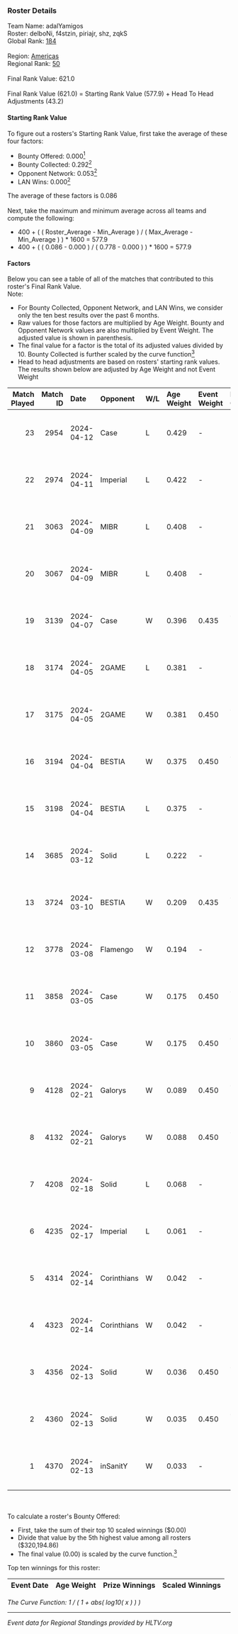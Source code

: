 ### Roster Details<br />
Team Name: adalYamigos<br />
Roster: delboNi, f4stzin, piriajr, shz, zqkS<br />
Global Rank: [184](../../standings_global_2024_08_06.md)<br />
<br />
Region: [Americas]( ../../standings_americas_2024_08_06.md)<br />
Regional Rank: [50]( ../../standings_americas_2024_08_06.md)<br />
<br />
Final Rank Value:  621.0<br />
<br />
Final Rank Value (621.0) = Starting Rank Value (577.9) + Head To Head Adjustments (43.2)<br />

#### Starting Rank Value<br />
To figure out a rosters's Starting Rank Value, first take the average of these four factors:<br />
- Bounty Offered: 0.000[<sup>1</sup>](#table2)
- Bounty Collected: 0.292[<sup>2</sup>](#table1)
- Opponent Network: 0.053[<sup>2</sup>](#table1)
- LAN Wins: 0.000[<sup>2</sup>](#table1)

The average of these factors is 0.086<br />
<br />
Next, take the maximum and minimum average across all teams and compute the following:<br />
- 400 + ( ( Roster_Average - Min_Average ) / ( Max_Average - Min_Average ) ) * 1600 = 577.9
- 400 + ( ( 0.086 - 0.000 ) / ( 0.778 - 0.000 ) ) * 1600 = 577.9


#### Factors<br />
Below you can see a table of all of the matches that contributed to this roster's Final Rank Value.<br />
Note:<br />

- For Bounty Collected, Opponent Network, and LAN Wins, we consider only the ten best results over the past 6 months.
- Raw values for those factors are multiplied by Age Weight. Bounty and Opponent Network values are also multiplied by Event Weight. The adjusted value is shown in parenthesis.
- The final value for a factor is the total of its adjusted values divided by 10. Bounty Collected is further scaled by the curve function[<sup>3</sup>](#curveFunction)
- Head to head adjustments are based on rosters' starting rank values. The results shown below are adjusted by Age Weight and not Event Weight
<span id="table1"></span><br />


| Match Played | Match ID | Date       | Opponent    | W/L | Age Weight | Event Weight | Bounty Collected | Opponent Network | LAN Wins  | H2H Adj. | Roster                               |
| -: | -: | :- | :- | :- | :- | :- | :- | :- | :- | -: | :- |
|           23 |     2954 | 2024-04-12 | Case        | L   | 0.429      | -            | -                | -                | -         |    -2.28 | delboNi, f4stzin, piriajr, shz, zqkS |
|           22 |     2974 | 2024-04-11 | Imperial    | L   | 0.422      | -            | -                | -                | -         |    -0.35 | delboNi, f4stzin, piriajr, shz, zqkS |
|           21 |     3063 | 2024-04-09 | MIBR        | L   | 0.408      | -            | -                | -                | -         |    -0.16 | delboNi, f4stzin, piriajr, shz, zqkS |
|           20 |     3067 | 2024-04-09 | MIBR        | L   | 0.408      | -            | -                | -                | -         |    -0.16 | delboNi, f4stzin, piriajr, shz, zqkS |
|           19 |     3139 | 2024-04-07 | Case        | W   | 0.396      | 0.435        | 0.029 (0.005)    | 0.778 (0.134)    | 0 (0.000) |    10.51 | delboNi, f4stzin, piriajr, shz, zqkS |
|           18 |     3174 | 2024-04-05 | 2GAME       | L   | 0.381      | -            | -                | -                | -         |    -5.17 | delboNi, f4stzin, piriajr, shz, zqkS |
|           17 |     3175 | 2024-04-05 | 2GAME       | W   | 0.381      | 0.450        | 0.002 (0.000)    | 0.048 (0.008)    | 0 (0.000) |     6.99 | delboNi, f4stzin, piriajr, shz, zqkS |
|           16 |     3194 | 2024-04-04 | BESTIA      | W   | 0.375      | 0.450        | 0.096 (0.016)    | 0.776 (0.131)    | 0 (0.000) |    10.63 | delboNi, f4stzin, piriajr, shz, zqkS |
|           15 |     3198 | 2024-04-04 | BESTIA      | L   | 0.375      | -            | -                | -                | -         |    -1.18 | delboNi, f4stzin, piriajr, shz, zqkS |
|           14 |     3685 | 2024-03-12 | Solid       | L   | 0.222      | -            | -                | -                | -         |    -1.18 | delboNi, f4stzin, piriajr, shz, zqkS |
|           13 |     3724 | 2024-03-10 | BESTIA      | W   | 0.209      | 0.435        | 0.096 (0.009)    | 0.776 (0.070)    | 0 (0.000) |     6.01 | delboNi, f4stzin, piriajr, shz, zqkS |
|           12 |     3778 | 2024-03-08 | Flamengo    | W   | 0.194      | -            | -                | -                | 0 (0.000) |     2.22 | delboNi, f4stzin, piriajr, shz, zqkS |
|           11 |     3858 | 2024-03-05 | Case        | W   | 0.175      | 0.450        | 0.029 (0.002)    | 0.778 (0.061)    | 0 (0.000) |     4.79 | delboNi, f4stzin, piriajr, shz, zqkS |
|           10 |     3860 | 2024-03-05 | Case        | W   | 0.175      | 0.450        | 0.029 (0.002)    | 0.778 (0.061)    | 0 (0.000) |     4.82 | delboNi, f4stzin, piriajr, shz, zqkS |
|            9 |     4128 | 2024-02-21 | Galorys     | W   | 0.089      | 0.450        | 0.030 (0.001)    | 0.530 (0.021)    | 0 (0.000) |     2.38 | delboNi, f4stzin, piriajr, shz, zqkS |
|            8 |     4132 | 2024-02-21 | Galorys     | W   | 0.088      | 0.450        | 0.030 (0.001)    | 0.530 (0.021)    | 0 (0.000) |     2.38 | delboNi, f4stzin, piriajr, shz, zqkS |
|            7 |     4208 | 2024-02-18 | Solid       | L   | 0.068      | -            | -                | -                | -         |    -0.31 | delboNi, f4stzin, piriajr, shz, zqkS |
|            6 |     4235 | 2024-02-17 | Imperial    | L   | 0.061      | -            | -                | -                | -         |    -0.04 | delboNi, f4stzin, piriajr, shz, zqkS |
|            5 |     4314 | 2024-02-14 | Corinthians | W   | 0.042      | -            | -                | -                | 0 (0.000) |     0.53 | delboNi, f4stzin, piriajr, shz, zqkS |
|            4 |     4323 | 2024-02-14 | Corinthians | W   | 0.042      | -            | -                | -                | -         |     0.53 | delboNi, f4stzin, piriajr, shz, zqkS |
|            3 |     4356 | 2024-02-13 | Solid       | W   | 0.036      | 0.450        | 0.024 (0.000)    | 0.807 (0.013)    | -         |     0.96 | delboNi, f4stzin, piriajr, shz, zqkS |
|            2 |     4360 | 2024-02-13 | Solid       | W   | 0.035      | 0.450        | 0.024 (0.000)    | 0.807 (0.013)    | -         |     0.95 | delboNi, f4stzin, piriajr, shz, zqkS |
|            1 |     4370 | 2024-02-13 | inSanitY    | W   | 0.033      | -            | -                | -                | -         |     0.28 | delboNi, f4stzin, piriajr, shz, zqkS |

<br />
<span id="table2"></span><br />
To calculate a roster's Bounty Offered:<br />

- First, take the sum of their top 10 scaled winnings ($0.00)
- Divide that value by the 5th highest value among all rosters ($320,194.86)
- The final value (0.00) is scaled by the curve function.[<sup>3</sup>](#curveFunction)

Top ten winnings for this roster:<br />

| Event Date | Age Weight | Prize Winnings | Scaled Winnings |
| :- | -: | :- | :- |


<span id="curveFunction"></span>_The Curve Function: 1 / ( 1 + abs( log10( x ) ) )_<br />

---
_Event data for Regional Standings provided by HLTV.org_<br />
